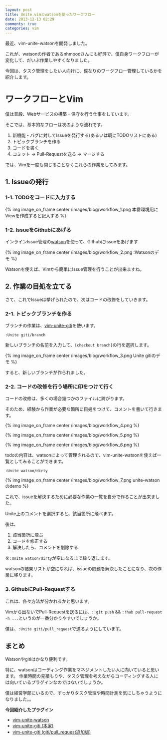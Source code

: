 ```yaml
---
layout: post
title: Unite.vimとwatsonを使ったワークフロー
date: 2013-12-13 02:29
comments: true
categories: vim
---
```


最近、vim-unite-watsonを開発しました。

これが、watsonの作者であるnhmoodさんにも好評で、僕自身ワークフローが変化して、だいぶ作業しやすくなりました。

今回は、タスク管理をしたい人向けに、僕なりのワークフロー管理しているかを紹介します。

<!-- more -->

# ワークフローとVim

僕は普段、Webサービスの構築・保守を行う仕事をしています。

そこでは、基本的なフローは次のような流れです。

1. 新機能・バグに対してIssueを発行する(あるいは既にTODOリストにある)
2. トピックブランチを作る
3. コードを書く
4. コミット -> Pull-Requestを送る -> マージする

では、Vimを一度も閉じることなくこれらの作業をしてみます。

## 1. Issueの発行

### 1-1. TODOをコードに入力する

{% img image_on_frame center /images/blog/workflow_1.png 本番環境用にViewを作成すると記入する %}

### 1-2. IssueをGithubにあげる

インラインIssue管理の[watson](/blog/ruby/how-to-use-watson.html)を使って、GithubにIssueをあげます

{% img image_on_frame center /images/blog/workflow_2.png :Watsonのデモ %}

Watsonを使えば、Vimから簡単にIssue管理を行うことが出来ますね。

## 2. 作業の目処を立てる

さて、これでIssueは挙げられたので、次はコードの改修をしていきます。

### 2-1. トピックブランチを作る

ブランチの作業は、[vim-unite-giti](https://github.com/alpaca-tc/vim-unite-giti)を使います。

```vim
:Unite giti/branch
```

新しいブランチの名前を入力して、`[checkout branch]`の行を選択します。

{% img image_on_frame center /images/blog/workflow_3.png Unite gitiのデモ %}

すると、新しいブランチが作られました。

### 2-2. コードの改修を行う場所に印をつけて行く

コードの改修は、多くの場合幾つかのファイルに跨がります。

そのため、経験から作業が必要な箇所に目処をつけて、コメントを書いて行きます。

{% img image_on_frame center /images/blog/workflow_4.png  %}

{% img image_on_frame center /images/blog/workflow_5.png  %}

{% img image_on_frame center /images/blog/workflow_6.png  %}

todoの内容は、watsonによって管理されるので、vim-unite-watsonを使えば一覧としてみることができます。

```vim
:Unite watson/dirty
```

{% img image_on_frame center /images/blog/workflow_7.png unite-watsonのdemo %}

これで、issueを解決するために必要な作業の一覧を自分で作ることが出来ました。

Unite上のコメントを選択すると、該当箇所に飛べます。

後は、

1. 該当箇所に飛ぶ
2. コードを修正する
3. 解決したら、コメントを削除する

を`:Unite watson/dirty`が空になるまで繰り返します。

watsonの結果リストが空になれば、issueの問題を解決したことになり、次の作業に移ります。

### 3. GithubにPull-Requestする

これは、各々方法が分かれるかと思います。

Vimから出ないでPull-Requestを送るには、`:!git push` && `:!hub pull-request -h ...`というのが一番分かりやすいでしょうか。

僕は、`:Unite giti/pull_request`で送るようにしています。

## まとめ

Watsonやgitiはかなり便利です。

特に、watsonはコーディング作業をマネジメントしたい人に向いていると思います。
作業時間の見積もりや、タスク管理を考えながらコーディングする人には向いているプラグインなのではないでしょうか。

僕は経営学部にいるので、すっかりタスク管理や時間計測を気にしちゃうようになりました。。

**今回紹介したプラグイン**

- [vim-unite-watson](https://github.com/alpaca-tc/vim-unite-watson.vim)
- [vim-unite-giti (本家)](https://github.com/kmnk/vim-unite-giti)
- [vim-unite-giti (giti/pull\_request追加版)](https://github.com/alpaca-tc/vim-unite-giti)
